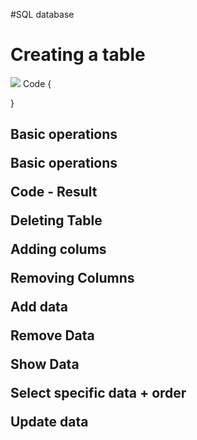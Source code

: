 #SQL database

<h1>Creating a table</h1>
<img src="SQL/Basic Database/Student.png"></img>
Code
{

}
<h2> Basic operations

Basic operations

Code -  Result


Deleting Table


Adding colums 

Removing Columns 

Add data

Remove Data

Show Data

Select specific data + order

Update data